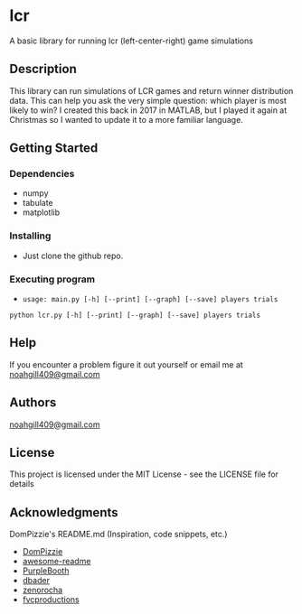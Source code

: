 # lcr

A basic library for running lcr (left-center-right) game simulations

## Description

This library can run simulations of LCR games and return winner distribution data. This can help you ask the very simple question: which player is most likely to win? I created this back in 2017 in MATLAB, but I played it again at Christmas so I wanted to update it to a more familiar language.

## Getting Started

### Dependencies

* numpy
* tabulate
* matplotlib

### Installing

* Just clone the github repo.

### Executing program

* `usage: main.py [-h] [--print] [--graph] [--save] players trials`

```
python lcr.py [-h] [--print] [--graph] [--save] players trials
```

## Help

If you encounter a problem figure it out yourself or email me at noahgill409@gmail.com

## Authors

noahgill409@gmail.com

## License

This project is licensed under the MIT License - see the LICENSE file for details

## Acknowledgments

DomPizzie's README.md (Inspiration, code snippets, etc.)
* [DomPizzie](https://gist.github.com/DomPizzie/7a5ff55ffa9081f2de27c315f5018afc)
* [awesome-readme](https://github.com/matiassingers/awesome-readme)
* [PurpleBooth](https://gist.github.com/PurpleBooth/109311bb0361f32d87a2)
* [dbader](https://github.com/dbader/readme-template)
* [zenorocha](https://gist.github.com/zenorocha/4526327)
* [fvcproductions](https://gist.github.com/fvcproductions/1bfc2d4aecb01a834b46)
